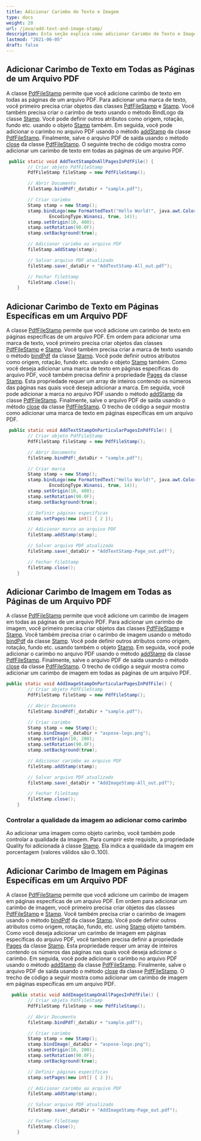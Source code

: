```yaml
---
title: Adicionar Carimbo de Texto e Imagem
type: docs
weight: 20
url: /java/add-text-and-image-stamp/
description: Esta seção explica como adicionar Carimbo de Texto e Imagem com com.aspose.pdf.facades usando a Classe PdfFileStamp.
lastmod: "2021-06-05"
draft: false
---
```


## Adicionar Carimbo de Texto em Todas as Páginas de um Arquivo PDF

A classe [PdfFileStamp](https://reference.aspose.com/pdf/java/com.aspose.pdf.facades/PdfFileStamp) permite que você adicione carimbo de texto em todas as páginas de um arquivo PDF.
 Para adicionar uma marca de texto, você primeiro precisa criar objetos das classes [PdfFileStamp](https://reference.aspose.com/pdf/java/com.aspose.pdf.facades/PdfFileStamp) e [Stamp](https://reference.aspose.com/pdf/java/com.aspose.pdf.facades/Stamp). Você também precisa criar o carimbo de texto usando o método BindLogo da classe [Stamp](https://reference.aspose.com/pdf/java/com.aspose.pdf.facades/Stamp). Você pode definir outros atributos como origem, rotação, fundo etc. usando o objeto [Stamp](https://reference.aspose.com/pdf/java/com.aspose.pdf.facades/Stamp) também. Em seguida, você pode adicionar o carimbo no arquivo PDF usando o método [addStamp](https://reference.aspose.com/pdf/java/com.aspose.pdf.facades/PdfFileStamp#addStamp-com.aspose.pdf.facades.Stamp-) da classe [PdfFileStamp](https://reference.aspose.com/pdf/java/com.aspose.pdf.facades/PdfFileStamp). Finalmente, salve o arquivo PDF de saída usando o método [close](https://reference.aspose.com/pdf/java/com.aspose.pdf.facades/PdfFileStamp#close--) da classe [PdfFileStamp](https://reference.aspose.com/pdf/java/com.aspose.pdf.facades/PdfFileStamp). O seguinte trecho de código mostra como adicionar um carimbo de texto em todas as páginas de um arquivo PDF.

```java
 public static void AddTextStampOnAllPagesInPdfFile() {
        // Criar objeto PdfFileStamp
        PdfFileStamp fileStamp = new PdfFileStamp();

        // Abrir Documento
        fileStamp.bindPdf(_dataDir + "sample.pdf");

        // Criar carimbo
        Stamp stamp = new Stamp();
        stamp.bindLogo(new FormattedText("Hello World!", java.awt.Color.BLUE, java.awt.Color.GRAY, FontStyle.Helvetica,
                EncodingType.Winansi, true, 14));
        stamp.setOrigin(10, 400);
        stamp.setRotation(90.0F);
        stamp.setBackground(true);

        // Adicionar carimbo ao arquivo PDF
        fileStamp.addStamp(stamp);

        // Salvar arquivo PDF atualizado
        fileStamp.save(_dataDir + "AddTextStamp-All_out.pdf");

        // Fechar fileStamp
        fileStamp.close();
    }
```

## Adicionar Carimbo de Texto em Páginas Específicas em um Arquivo PDF

A classe [PdfFileStamp](https://reference.aspose.com/pdf/java/com.aspose.pdf.facades/PdfFileStamp) permite que você adicione um carimbo de texto em páginas específicas de um arquivo PDF.
 Em ordem para adicionar uma marca de texto, você primeiro precisa criar objetos das classes [PdfFileStamp](https://reference.aspose.com/pdf/java/com.aspose.pdf.facades/PdfFileStamp) e [Stamp](https://reference.aspose.com/pdf/java/com.aspose.pdf.facades/Stamp). Você também precisa criar a marca de texto usando o método [bindPdf](https://reference.aspose.com/pdf/java/com.aspose.pdf.facades/Stamp#bindPdf-java.lang.String-int-) da classe [Stamp](https://reference.aspose.com/pdf/java/com.aspose.pdf.facades/Stamp). Você pode definir outros atributos como origem, rotação, fundo etc. usando o objeto [Stamp](https://reference.aspose.com/pdf/java/com.aspose.pdf.facades/Stamp) também. Como você deseja adicionar uma marca de texto em páginas específicas do arquivo PDF, você também precisa definir a propriedade [Pages](https://reference.aspose.com/pdf/java/com.aspose.pdf.facades/Stamp#setPages-int:A-) da classe [Stamp](https://reference.aspose.com/pdf/java/com.aspose.pdf.facades/Stamp). Esta propriedade requer um array de inteiros contendo os números das páginas nas quais você deseja adicionar a marca. Em seguida, você pode adicionar a marca no arquivo PDF usando o método [addStamp](https://reference.aspose.com/pdf/java/com.aspose.pdf.facades/PdfFileStamp#addStamp-com.aspose.pdf.facades.Stamp-) da classe [PdfFileStamp](https://reference.aspose.com/pdf/java/com.aspose.pdf.facades/PdfFileStamp). Finalmente, salve o arquivo PDF de saída usando o método [close](https://reference.aspose.com/pdf/java/com.aspose.pdf.facades/PdfFileStamp#close--) da classe [PdfFileStamp](https://reference.aspose.com/pdf/java/com.aspose.pdf.facades/PdfFileStamp). O trecho de código a seguir mostra como adicionar uma marca de texto em páginas específicas em um arquivo PDF.

```java
 public static void AddTextStampOnParticularPagesInPdfFile() {
        // Criar objeto PdfFileStamp
        PdfFileStamp fileStamp = new PdfFileStamp();

        // Abrir Documento
        fileStamp.bindPdf(_dataDir + "sample.pdf");

        // Criar marca
        Stamp stamp = new Stamp();
        stamp.bindLogo(new FormattedText("Hello World!", java.awt.Color.BLUE, java.awt.Color.GRAY, FontStyle.Helvetica,
                EncodingType.Winansi, true, 14));
        stamp.setOrigin(10, 400);
        stamp.setRotation(90.0F);
        stamp.setBackground(true);

        // Definir páginas específicas
        stamp.setPages(new int[] { 2 });

        // Adicionar marca ao arquivo PDF
        fileStamp.addStamp(stamp);

        // Salvar arquivo PDF atualizado
        fileStamp.save(_dataDir + "AddTextStamp-Page_out.pdf");

        // Fechar fileStamp
        fileStamp.close();
    }
```

## Adicionar Carimbo de Imagem em Todas as Páginas de um Arquivo PDF

A classe [PdfFileStamp](https://reference.aspose.com/pdf/java/com.aspose.pdf.facades/PdfFileStamp) permite que você adicione um carimbo de imagem em todas as páginas de um arquivo PDF.
 Para adicionar um carimbo de imagem, você primeiro precisa criar objetos das classes [PdfFileStamp](https://reference.aspose.com/pdf/java/com.aspose.pdf.facades/PdfFileStamp) e [Stamp](https://reference.aspose.com/pdf/java/com.aspose.pdf.facades/Stamp). Você também precisa criar o carimbo de imagem usando o método [bindPdf](https://reference.aspose.com/pdf/java/com.aspose.pdf.facades/Stamp#bindPdf-java.lang.String-int-) da classe [Stamp](https://reference.aspose.com/pdf/java/com.aspose.pdf.facades/Stamp). Você pode definir outros atributos como origem, rotação, fundo etc. usando também o objeto [Stamp](https://reference.aspose.com/pdf/java/com.aspose.pdf.facades/Stamp). Em seguida, você pode adicionar o carimbo no arquivo PDF usando o método [addStamp](https://reference.aspose.com/pdf/java/com.aspose.pdf.facades/PdfFileStamp#addStamp-com.aspose.pdf.facades.Stamp-) da classe [PdfFileStamp](https://reference.aspose.com/pdf/java/com.aspose.pdf.facades/PdfFileStamp). Finalmente, salve o arquivo PDF de saída usando o método [close](https://reference.aspose.com/pdf/java/com.aspose.pdf.facades/PdfFileStamp#close--) da classe [PdfFileStamp](https://reference.aspose.com/pdf/java/com.aspose.pdf.facades/PdfFileStamp). O trecho de código a seguir mostra como adicionar um carimbo de imagem em todas as páginas de um arquivo PDF.

```java
public static void AddImageStampOnParticularPagesInPdfFile() {
        // Criar objeto PdfFileStamp
        PdfFileStamp fileStamp = new PdfFileStamp();

        // Abrir Documento
        fileStamp.bindPdf(_dataDir + "sample.pdf");

        // Criar carimbo
        Stamp stamp = new Stamp();
        stamp.bindImage(_dataDir + "aspose-logo.png");
        stamp.setOrigin(10, 200);
        stamp.setRotation(90.0F);
        stamp.setBackground(true);

        // Adicionar carimbo ao arquivo PDF
        fileStamp.addStamp(stamp);

        // Salvar arquivo PDF atualizado
        fileStamp.save(_dataDir + "AddImageStamp-All_out.pdf");

        // Fechar fileStamp
        fileStamp.close();
    }
```

### Controlar a qualidade da imagem ao adicionar como carimbo

Ao adicionar uma imagem como objeto carimbo, você também pode controlar a qualidade da imagem. Para cumprir este requisito, a propriedade Quality foi adicionada à classe [Stamp](https://reference.aspose.com/pdf/java/com.aspose.pdf.facades/Stamp). Ela indica a qualidade da imagem em porcentagem (valores válidos são 0..100).

## Adicionar Carimbo de Imagem em Páginas Específicas em um Arquivo PDF

A classe [PdfFileStamp](https://reference.aspose.com/pdf/java/com.aspose.pdf.facades/PdfFileStamp) permite que você adicione um carimbo de imagem em páginas específicas de um arquivo PDF.
 Em ordem para adicionar um carimbo de imagem, você primeiro precisa criar objetos das classes [PdfFileStamp](https://reference.aspose.com/pdf/java/com.aspose.pdf.facades/PdfFileStamp) e [Stamp](https://reference.aspose.com/pdf/java/com.aspose.pdf.facades/Stamp). Você também precisa criar o carimbo de imagem usando o método [bindPdf](https://reference.aspose.com/pdf/java/com.aspose.pdf.facades/Stamp#bindPdf-java.lang.String-int-) da classe [Stamp](https://reference.aspose.com/pdf/java/com.aspose.pdf.facades/Stamp). Você pode definir outros atributos como origem, rotação, fundo, etc. using [Stamp](https://reference.aspose.com/pdf/java/com.aspose.pdf.facades/Stamp) objeto também. Como você deseja adicionar um carimbo de imagem em páginas específicas do arquivo PDF, você também precisa definir a propriedade [Pages](https://reference.aspose.com/pdf/java/com.aspose.pdf.facades/Stamp#setPages-int:A-) da classe [Stamp](https://reference.aspose.com/pdf/java/com.aspose.pdf.facades/Stamp). Esta propriedade requer um array de inteiros contendo os números das páginas nas quais você deseja adicionar o carimbo. Em seguida, você pode adicionar o carimbo no arquivo PDF usando o método [addStamp](https://reference.aspose.com/pdf/java/com.aspose.pdf.facades/PdfFileStamp#addStamp-com.aspose.pdf.facades.Stamp-) da classe [PdfFileStamp](https://reference.aspose.com/pdf/java/com.aspose.pdf.facades/PdfFileStamp). Finalmente, salve o arquivo PDF de saída usando o método [close](https://reference.aspose.com/pdf/java/com.aspose.pdf.facades/PdfFileStamp#close--) da classe [PdfFileStamp](https://reference.aspose.com/pdf/java/com.aspose.pdf.facades/PdfFileStamp). O trecho de código a seguir mostra como adicionar um carimbo de imagem em páginas específicas em um arquivo PDF.

```java
  public static void AddImageStampOnAllPagesInPdfFile() {
        // Criar objeto PdfFileStamp
        PdfFileStamp fileStamp = new PdfFileStamp();

        // Abrir Documento
        fileStamp.bindPdf(_dataDir + "sample.pdf");

        // Criar carimbo
        Stamp stamp = new Stamp();
        stamp.bindImage(_dataDir + "aspose-logo.png");
        stamp.setOrigin(10, 200);
        stamp.setRotation(90.0F);
        stamp.setBackground(true);

        // Definir páginas específicas
        stamp.setPages(new int[] { 2 });

        // Adicionar carimbo ao arquivo PDF
        fileStamp.addStamp(stamp);

        // Salvar arquivo PDF atualizado
        fileStamp.save(_dataDir + "AddImageStamp-Page_out.pdf");

        // Fechar fileStamp
        fileStamp.close();
    }
```